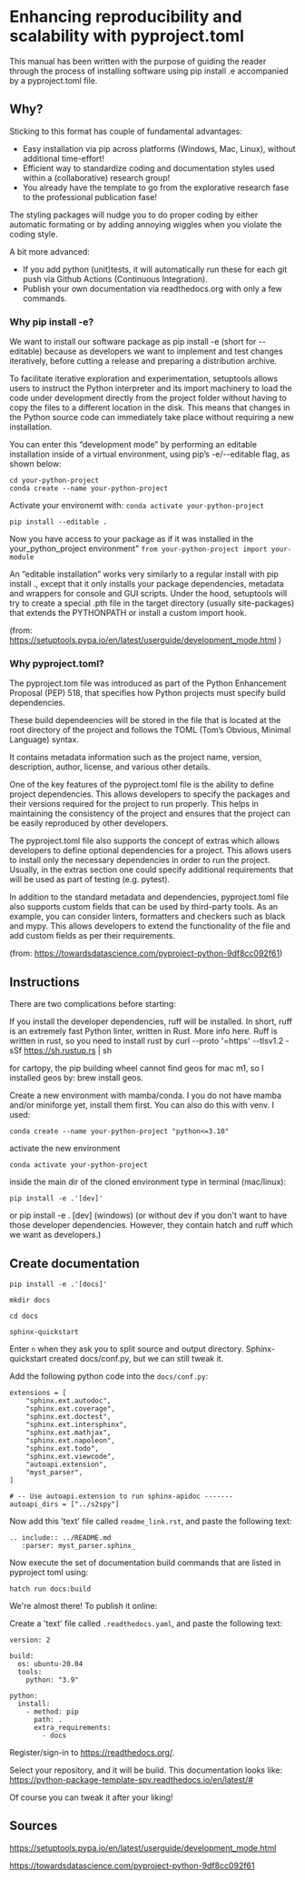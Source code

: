 # Enhancing reproducibility and scalability with pyproject.toml

This manual has been written with the purpose of guiding the reader through the process of installing software using pip install .e accompanied by a pyproject.toml file.

## Why?

Sticking to this format has couple of fundamental advantages:

- Easy installation via pip across platforms (Windows, Mac, Linux), without additional time-effort!
- Efficient way to standardize coding and documentation styles used within a (collaborative) research group!
- You already have the template to go from the explorative research fase to the professional publication fase! 

The styling packages will nudge you to do proper coding by either automatic formating or by adding annoying wiggles when you violate the coding style.

A bit more advanced:
- If you add python (unit)tests, it will automatically run these for each git push via Github Actions (Continuous Integration).
- Publish your own documentation via readthedocs.org with only a few commands.




### Why pip install -e?

We want to install our software package as pip install -e (short for --editable) because as developers we want to implement and test changes iteratively, before cutting a release and preparing a distribution archive. 

To facilitate iterative exploration and experimentation, setuptools allows users to instruct the Python interpreter and its import machinery to load the code under development directly from the project folder without having to copy the files to a different location in the disk. This means that changes in the Python source code can immediately take place without requiring a new installation.

You can enter this “development mode” by performing an editable installation inside of a virtual environment, using pip’s -e/--editable flag, as shown below:

```
cd your-python-project
conda create --name your-python-project
```
Activate your environemt with:
`conda activate your-python-project`


`pip install --editable . `

Now you have access to your package
as if it was installed in the your_python_project environment"
`from your-python-project import your-module`


An “editable installation” works very similarly to a regular install with pip install ., except that it only installs your package dependencies, metadata and wrappers for console and GUI scripts. Under the hood, setuptools will try to create a special .pth file in the target directory (usually site-packages) that extends the PYTHONPATH or install a custom import hook.

(from: https://setuptools.pypa.io/en/latest/userguide/development_mode.html )

### Why pyproject.toml?

The pyproject.tom file was introduced as part of the Python Enhancement Proposal (PEP) 518, that specifies how Python projects must specify build dependencies.

These build dependeencies will be stored in the file that is located at the root directory of the project and follows the TOML (Tom’s Obvious, Minimal Language) syntax.

It contains metadata information such as the project name, version, description, author, license, and various other details.

One of the key features of the pyproject.toml file is the ability to define project dependencies. This allows developers to specify the packages and their versions required for the project to run properly. This helps in maintaining the consistency of the project and ensures that the project can be easily reproduced by other developers.

The pyproject.toml file also supports the concept of extras which allows developers to define optional dependencies for a project. This allows users to install only the necessary dependencies in order to run the project. Usually, in the extras section one could specify additional requirements that will be used as part of testing (e.g. pytest).

In addition to the standard metadata and dependencies, pyproject.toml file also supports custom fields that can be used by third-party tools. As an example, you can consider linters, formatters and checkers such as black and mypy. This allows developers to extend the functionality of the file and add custom fields as per their requirements.

(from: https://towardsdatascience.com/pyproject-python-9df8cc092f61)

## Instructions

There are two complications before starting:

If you install the developer dependencies, ruff will be installed. In short, ruff is an extremely fast Python linter, written in Rust. More info here. Ruff is written in rust, so you need to install rust by curl --proto '=https' --tlsv1.2 -sSf https://sh.rustup.rs | sh

for cartopy, the pip building wheel cannot find geos for mac m1, so I installed geos by: brew install geos.

Create a new environment with mamba/conda. I you do not have mamba and/or miniforge yet, install them first. You can also do this with venv. I used: 

`conda create --name your-python-project "python<=3.10"`

activate the new environment

`conda activate your-python-project`

inside the main dir of the cloned environment type in terminal (mac/linux): 

`pip install -e .'[dev]'  `

or pip install -e . [dev] (windows) (or without dev if you don't want to have those developer dependencies. However, they contain hatch and ruff which we want as developers.)

## Create documentation

`pip install -e .'[docs]' `

`mkdir docs`

`cd docs`

`sphinx-quickstart`

Enter `n` when they ask you to split source and output directory. Sphinx-quickstart 
created docs/conf.py, but we can still tweak it. 

Add the following python code into the `docs/conf.py`:
```
extensions = [
    "sphinx.ext.autodoc",
    "sphinx.ext.coverage",
    "sphinx.ext.doctest",
    "sphinx.ext.intersphinx",
    "sphinx.ext.mathjax",
    "sphinx.ext.napoleon",
    "sphinx.ext.todo",
    "sphinx.ext.viewcode",
    "autoapi.extension",
    "myst_parser",
]

# -- Use autoapi.extension to run sphinx-apidoc -------
autoapi_dirs = ["../s2spy"]
```

Now add this 'text' file called `readme_link.rst`, and paste the following text:
```
.. include:: ../README.md
   :parser: myst_parser.sphinx_
```

Now execute the set of documentation build commands that are listed in pyproject toml using:
```
hatch run docs:build
```

We're almost there! To publish it online:

Create a 'text' file called `.readthedocs.yaml`, and paste the following text:
```
version: 2

build:
  os: ubuntu-20.04
  tools:
    python: "3.9"

python:
  install:
    - method: pip
      path: .
      extra_requirements:
        - docs
```
Register/sign-in to https://readthedocs.org/. 

Select your repository, and it will be build. This documentation looks like:
https://python-package-template-spv.readthedocs.io/en/latest/#

Of course you can tweak it after your liking! 

## Sources

https://setuptools.pypa.io/en/latest/userguide/development_mode.html 

https://towardsdatascience.com/pyproject-python-9df8cc092f61
